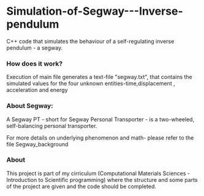 # Simulation-of-Segway---Inverse-pendulum
C++ code that simulates the behaviour of a self-regulating inverse pendulum - a segway.
### How does it work?
Execution of main file generates a text-file "segway.txt", that contains the simulated values for the four unknown entities-time,displacement , acceleration and energy
### About Segway:
A Segway PT - short for Segway Personal Transporter - is a two-wheeled,
self-balancing personal transporter.

For more details on underlying phenomenon and math-
please refer to the file Segway_background

### About
This project is part of my cirriculum (Computational Materials Sciences - Introduction to Scientific programming) where the structure and some parts of the project are given and the code should be completed.

